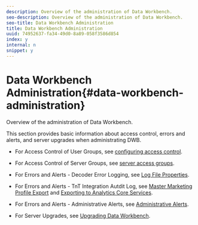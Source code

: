 ```yaml
---
description: Overview of the administration of Data Workbench.
seo-description: Overview of the administration of Data Workbench.
seo-title: Data Workbench Administration
title: Data Workbench Administration
uuid: 74952637-fa34-49d0-8a89-058f3586d854
index: y
internal: n
snippet: y
---
```


# Data Workbench Administration{#data-workbench-administration}

Overview of the administration of Data Workbench.

This section provides basic information about access control, errors and alerts, and server upgrades when administrating DWB.

* For Access Control of User Groups, see [configuring access control](https://marketing.adobe.com/resources/help/en_US/insight/svrprod/c_config_acs_ctrl.html). 
* For Access Control of Server Groups, see [server access groups](https://marketing.adobe.com/resources/help/en_US/insight/svrprod/c_undst_acc_lvls.html). 
* For Errors and Alerts - Decoder Error Logging, see [Log File Properties](https://marketing.adobe.com/resources/help/en_US/insight/dataset/c_log_files.html). 
* For Errors and Alerts - TnT Integration Autdit Log, see [Master Marketing Profile Export](https://marketing.adobe.com/resources/help/en_US/insight/whatsnew/c_mmp_integration.html) and [Exporting to Analytics Core Services](https://marketing.adobe.com/resources/help/en_US/insight/whatsnew/dwb_CRS_integration.html). 

* For Errors and Alerts - Administrative Alerts, see [Administrative Alerts](https://marketing.adobe.com/resources/help/en_US/insight/svrprod/c_admin_alts_cfg_stgs.html). 
* For Server Upgrades, see [Upgrading Data Workbench](https://marketing.adobe.com/resources/help/en_US/insight/install/c_upgrd_ins.html).


